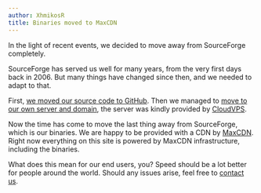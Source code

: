 ```yaml
---
author: XhmikosR
title: Binaries moved to MaxCDN
---
```


In the light of recent events, we decided to move away from SourceForge completely.

SourceForge has served us well for many years, from the very first days back in 2006.
But many things have changed since then, and we needed to adapt to that.

First, [we moved our source code to GitHub](/2012/08/09/source-code-moved-to-github/).
Then we managed to [move to our own server and domain](/2013/02/24/website-was-moved/),
the server was kindly provided by [CloudVPS](https://www.cloudvps.com/).

Now the time has come to move the last thing away from SourceForge, which is our binaries.
We are happy to be provided with a CDN by [MaxCDN](https://www.maxcdn.com/).
Right now everything on this site is powered by MaxCDN infrastructure, including the binaries.

What does this mean for our end users, you? Speed should be a lot better for people
around the world. Should any issues arise, feel free to [contact us](/contact-us/).
